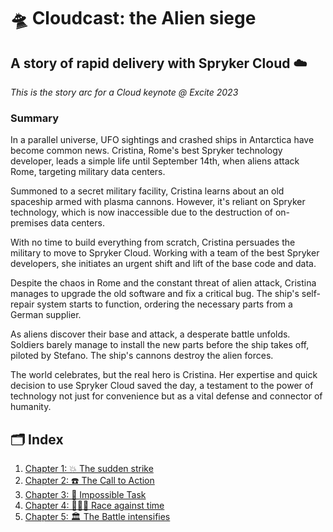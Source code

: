 # 🛸 Cloudcast: the Alien siege 
## A story of rapid delivery with Spryker Cloud ☁️

*This is the story arc for a Cloud keynote @ Excite 2023*

### Summary

In a parallel universe, UFO sightings and crashed ships in Antarctica have become common news. Cristina, Rome's best Spryker technology developer, leads a simple life until September 14th, when aliens attack Rome, targeting military data centers.

Summoned to a secret military facility, Cristina learns about an old spaceship armed with plasma cannons. However, it's reliant on Spryker technology, which is now inaccessible due to the destruction of on-premises data centers.

With no time to build everything from scratch, Cristina persuades the military to move to Spryker Cloud. Working with a team of the best Spryker developers, she initiates an urgent shift and lift of the base code and data.

Despite the chaos in Rome and the constant threat of alien attack, Cristina manages to upgrade the old software and fix a critical bug. The ship's self-repair system starts to function, ordering the necessary parts from a German supplier.

As aliens discover their base and attack, a desperate battle unfolds. Soldiers barely manage to install the new parts before the ship takes off, piloted by Stefano. The ship's cannons destroy the alien forces.

The world celebrates, but the real hero is Cristina. Her expertise and quick decision to use Spryker Cloud saved the day, a testament to the power of technology not just for convenience but as a vital defense and connector of humanity.


## 🗂 Index
1. [Chapter 1: 💥 The sudden strike](txt/01.md)
2. [Chapter 2: ☎️ The Call to Action](txt/02.md)
3. [Chapter 3: 🚀 Impossible Task](txt/03.md)
4. [Chapter 4: 👩🏼‍💻 Race against time](txt/04.md)
5. [Chapter 5: 🏛 The Battle intensifies](txt/05.md)
